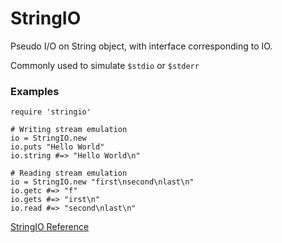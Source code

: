 # StringIO

Pseudo I/O on String object, with interface corresponding to IO.

Commonly used to simulate `$stdio` or `$stderr`

### Examples

    require 'stringio'

    # Writing stream emulation
    io = StringIO.new
    io.puts "Hello World"
    io.string #=> "Hello World\n"

    # Reading stream emulation
    io = StringIO.new "first\nsecond\nlast\n"
    io.getc #=> "f"
    io.gets #=> "irst\n"
    io.read #=> "second\nlast\n"

[StringIO Reference](https://ruby-doc.org/stdlib-2.7.0/libdoc/stringio/rdoc/StringIO.html)

